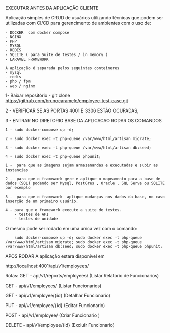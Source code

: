 EXECUTAR ANTES DA APLICAÇÃO CLIENTE

Aplicação simples de CRUD de usuários utilizando técnicas que podem ser utilizadas com CI/CD
para gerencimento de ambientes com o uso de:

    - DOCKER  com docker compose
    - NGINX
    - PHP
    - MYSQL
    - REDIS
    - SQLITE ( para Suite de testes / in memory )
    - LARAVEL FRAMEWORK

    A aplicação é separada pelos seguintes conteineres
    - mysql
    - redis
    - php / fpm
    - web / nginx

1- Baixar repositório 
    - git clone https://github.com/brunocaramelo/employee-test-case.git

2 - VERIFICAR  SE AS PORTAS 4001 E 3306 ESTÃO OCUPADAS,


3 - ENTRAR NO DIRETORIO BASE DA APLICACAO RODAR OS COMANDOS 
    
    1 - sudo docker-compose up -d;

    2 - sudo docker exec -t php-queue /var/www/html/artisan migrate;

    3 - sudo docker exec -t php-queue /var/www/html/artisan db:seed;

    4 - sudo docker exec -t php-queue phpunit;

    1 -  para que as imagens sejam armazenandas e executadas e subir as instancias
    
    2 -  para que o framework gere e aplique o mapeamento para a base de dados (SQL) podendo ser Mysql, PostGres , Oracle , SQL Serve ou SQLITE por exemplo
    
    3 -  para que o framework  aplique mudanças nos dados da base, no caso inserção de um primeiro usuário.
    
    4 - para que o framework execute a suite de testes.
        - testes de API  
        - testes de unidade
     
O mesmo pode ser rodado em uma unica vez com o comando:

        sudo docker-compose up -d; sudo docker exec -t php-queue /var/www/html/artisan migrate; sudo docker exec -t php-queue /var/www/html/artisan db:seed; sudo docker exec -t php-queue phpunit;

APOS RODAR A aplicação estara disponivel em 

http://localhost:4001/api/v1/employees/


Rotas: 
GET - api/v1/reports/employees/ (Listar Relatorio de Funcionarios) 

GET - api/v1/employees/ (Listar Funcionarios) 

GET - api/v1/employee/{id} (Detalhar Funcionario) 

PUT - api/v1/employee/{id} (Editar Funcionario) 

POST - api/v1/employee/ (Criar Funcionario ) 

DELETE - api/v1/employee/{id} (Excluir Funcionario)


